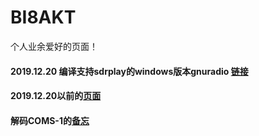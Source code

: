 # BI8AKT
个人业余爱好的页面！

####  2019.12.20 编译支持sdrplay的windows版本gnuradio [链接](compile_gnuradio/)

#### 2019.12.20以前的[**页面**](docs) 

#### 解码COMS-1的[备忘](./decoder_coms-1.html)
